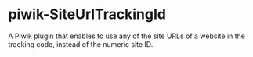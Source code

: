 # piwik-SiteUrlTrackingId
A Piwik plugin that enables to use any of the site URLs of a website in the tracking code, instead of the numeric site ID.
